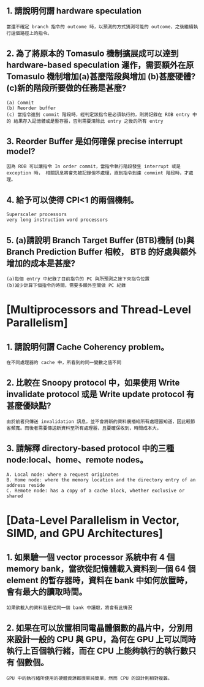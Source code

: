 ## 1. 請說明何謂 hardware speculation
```
當還不確定 branch 指令的 outcome 時，以預測的方式猜測可能的 outcome，之後繼續執行這個路徑上的指令。 
```

## 2. 為了將原本的 Tomasulo 機制擴展成可以達到 hardware-based speculation 運作，需要額外在原 Tomasulo 機制增加(a)甚麼階段與增加 (b)甚麼硬體? (c)新的階段所要做的任務是甚麼?
```
(a) Commit 
(b) Reorder buffer 
(c) 當指令進到 commit 階段時，經判定該指令是必須執行的，則將記錄在 ROB entry 中的 結果存入記憶體或是暫存器，否則需要清除此 entry 之後的所有 entry
```

## 3. Reorder Buffer 是如何確保 precise interrupt model?
```
因為 ROB 可以讓指令 In order commit，當指令執行階段發生 interrupt 或是 exception 時， 相關訊息將會先被記錄但不處理，直到指令到達 commint 階段時，才處理。 
```

## 4. 給予可以使得 CPI<1 的兩個機制。
```
Superscaler processors
very long instruction word processors
```

## 5. (a)請說明 Branch Target Buffer (BTB)機制 (b)與 Branch Prediction Buffer 相較， BTB 的好處與額外增加的成本是甚麼?
```
(a)每個 entry 中紀錄了目前指令的 PC 與所預測之接下來指令位置
(b)減少計算下個指令的時間，需要多額外空間做 PC 紀錄
```

# [Multiprocessors and Thread-Level Parallelism] 
## 1. 請說明何謂 Cache Coherency problem。
```
在不同處理器的 cache 中，所看到的同一變數之值不同
```

## 2. 比較在 Snoopy protocol 中，如果使用 Write invalidate protocol 或是 Write update protocol 有甚麼優缺點?
```
由於前者只傳送 invalidation 訊息，並不會將新的資料廣播給所有處理器知道，因此較節省頻寬。而後者需要傳送新資料至所有處理器，且要確保收到，時間成本大。
```

## 3. 請解釋 directory-based protocol 中的三種 node:local、home、remote nodes。
```
A. Local node: where a request originates
B. Home node: where the memory location and the directory entry of an address reside
C. Remote node: has a copy of a cache block, whether exclusive or shared
```

# [Data-Level Parallelism in Vector, SIMD, and GPU Architectures]
## 1. 如果驗一個 vector processor 系統中有 4 個 memory bank，當欲從記憶體載入資料到一個 64 個 element 的暫存器時，資料在 bank 中如何放置時，會有最大的讀取時間。
```
如果欲載入的資料皆是從同一個 bank 中讀取，將會有此情況
```
## 2. 如果在可以放置相同電晶體個數的晶片中，分別用來設計一般的 CPU 與 GPU，為何在 GPU 上可以同時執行上百個執行緒，而在 CPU 上能夠執行的執行數只有 個數個。
```
GPU 中的執行緒所使用的硬體資源都很單純簡單，然而 CPU 的設計則相對複雜。
```